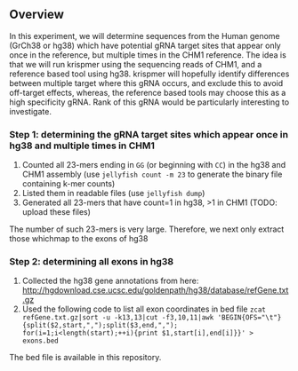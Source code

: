 ## Overview
In this experiment, we will determine sequences from the Human genome (GrCh38 or hg38) which have potential gRNA target sites that appear only once in the reference, but multiple times in the CHM1 reference. The idea is that we will run krispmer using the sequencing reads of CHM1, and a reference based tool using hg38. krispmer will hopefully identify differences between multiple target where this gRNA occurs, and exclude this to avoid off-target effects, whereas, the reference based tools may choose this as a high specificity gRNA. Rank of this gRNA would be particularly interesting to investigate.

### Step 1: determining the gRNA target sites which appear once in hg38 and multiple times in CHM1
1. Counted all 23-mers ending in `GG` (or beginning with `CC`) in the hg38 and CHM1 assembly (use `jellyfish count -m 23` to generate the binary file containing k-mer counts)
1. Listed them in readable files (use `jellyfish dump`)
1. Generated all 23-mers that have count=1 in hg38, >1 in CHM1 (TODO: upload these files)

The number of such 23-mers is very large. Therefore, we next only extract those whichmap to the exons of hg38

### Step 2: determining all exons in hg38
1. Collected the hg38 gene annotations from here: http://hgdownload.cse.ucsc.edu/goldenpath/hg38/database/refGene.txt.gz
1. Used the following code to list all exon coordinates in bed file
`zcat refGene.txt.gz|sort -u -k13,13|cut -f3,10,11|awk 'BEGIN{OFS="\t"}{split($2,start,",");split($3,end,","); for(i=1;i<length(start);++i){print $1,start[i],end[i]}}' > exons.bed
`

The bed file is available in this repository.